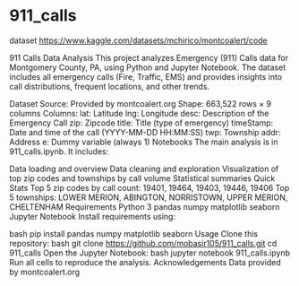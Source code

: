 # 911_calls


dataset  https://www.kaggle.com/datasets/mchirico/montcoalert/code



911 Calls Data Analysis
This project analyzes Emergency (911) Calls data for Montgomery County, PA, using Python and Jupyter Notebook. The dataset includes all emergency calls (Fire, Traffic, EMS) and provides insights into call distributions, frequent locations, and other trends.

Dataset
Source: Provided by montcoalert.org
Shape: 663,522 rows × 9 columns
Columns:
lat: Latitude
lng: Longitude
desc: Description of the Emergency Call
zip: Zipcode
title: Title (type of emergency)
timeStamp: Date and time of the call (YYYY-MM-DD HH:MM:SS)
twp: Township
addr: Address
e: Dummy variable (always 1)
Notebooks
The main analysis is in 911_calls.ipynb.
It includes:

Data loading and overview
Data cleaning and exploration
Visualization of top zip codes and townships by call volume
Statistical summaries
Quick Stats
Top 5 zip codes by call count: 19401, 19464, 19403, 19446, 19406
Top 5 townships: LOWER MERION, ABINGTON, NORRISTOWN, UPPER MERION, CHELTENHAM
Requirements
Python 3
pandas
numpy
matplotlib
seaborn
Jupyter Notebook
Install requirements using:

bash
pip install pandas numpy matplotlib seaborn
Usage
Clone this repository:
bash
git clone https://github.com/mobasir105/911_calls.git
cd 911_calls
Open the Jupyter Notebook:
bash
jupyter notebook 911_calls.ipynb
Run all cells to reproduce the analysis.
Acknowledgements
Data provided by montcoalert.org
